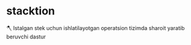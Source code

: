 # stacktion

🪓 Istalgan stek uchun ishlatilayotgan operatsion tizimda sharoit yaratib
beruvchi dastur
